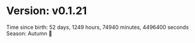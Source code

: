 # Version: v0.1.21
Time since birth: 52 days, 1249 hours, 74940 minutes, 4496400 seconds
Season: Autumn 🍁

